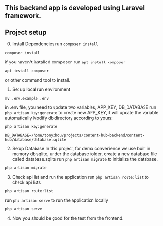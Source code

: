 ## This backend app is developed using Laravel framework.
## Project setup 

0. Install Dependencies
run ```composer install``` 
```
composer install
```
if you haven't installed composer, run ```apt install composer``` 
```
apt install composer
``` 
or other command tool to install.

1. Set up local run environment
```
mv .env.example .env
```
in .env file, you need to update two variables, APP_KEY, DB_DATABASE
run ```php artisan key:generate``` to create new APP_KEY, it will update the variable automatically
Modify db directory according to yours: 

```
php artisan key:generate
```

```
DB_DATABASE=/home/tonyzhou/projects/content-hub-backend/content-hub/database/database.sqlite
```


2. Setup Database
In this project, for demo convenience we use built in memory db sqlite, under the database folder, create a new database file called database.sqlite
run ```php artisan migrate``` to initialize the database.
```
php artisan migrate
``` 

3. Check api list and run the application
run ```php artisan route:list``` to check api lists
```
php artisan route:list
``` 
run ```php artisan serve``` to run the application locally
```
php artisan serve
``` 

4. Now you should be good for the test from the frontend.